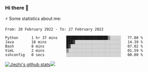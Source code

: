 ### Hi there 👋

⚡ Some statistics about me:


<!--START_SECTION:waka-->

```text
From: 20 February 2022 - To: 27 February 2022

Python      1 hr 37 mins    ███████████████████▒░░░░░   77.00 %
Java        18 mins         ███▓░░░░░░░░░░░░░░░░░░░░░   14.39 %
Bash        8 mins          █▓░░░░░░░░░░░░░░░░░░░░░░░   07.02 %
VimL        2 mins          ▒░░░░░░░░░░░░░░░░░░░░░░░░   01.59 %
sshconfig   0 secs          ░░░░░░░░░░░░░░░░░░░░░░░░░   00.00 %
```

<!--END_SECTION:waka-->





[![Jiezhi's github stats](https://github-readme-stats.vercel.app/api?username=Jiezhi&show_icons=true)](https://github.com/Jiezhi/github-readme-stats)[![](https://stats.justsong.cn/api/leetcode/?username=Jiezhi)](https://leetcode.com/Jiezhi/) 
<!--
[![Top Langs](https://github-readme-stats.vercel.app/api/top-langs/?username=Jiezhi&hide=javascript,html)](https://github.com/Jiezhi/github-readme-stats)

**Jiezhi/Jiezhi** is a ✨ _special_ ✨ repository because its `README.md` (this file) appears on your GitHub profile.

Here are some ideas to get you started:

- 🔭 I’m currently working on ...
- 🌱 I’m currently learning ...
- 👯 I’m looking to collaborate on ...
- 🤔 I’m looking for help with ...
- 💬 Ask me about ...
- 📫 How to reach me: ...
- 😄 Pronouns: ...
- ⚡ Fun fact: ...
-->

